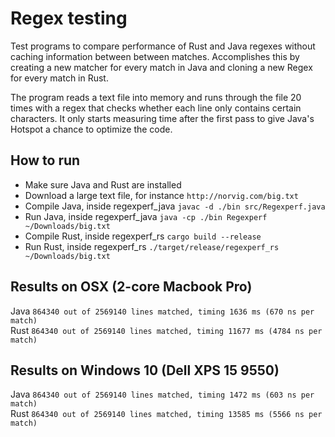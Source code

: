 # Regex testing
Test programs to compare performance of Rust and Java regexes without caching information between between matches. Accomplishes this by creating a new matcher for every match in Java and cloning a new Regex for every match in Rust.

The program reads a text file into memory and runs through the file 20 times with a regex that checks whether each line only contains certain characters. It only starts measuring time after the first pass to give Java's Hotspot a chance to optimize the code.

## How to run
- Make sure Java and Rust are installed
- Download a large text file, for instance ```http://norvig.com/big.txt```
- Compile Java, inside regexperf_java ```javac -d ./bin src/Regexperf.java```
- Run Java, inside regexperf_java ```java -cp ./bin Regexperf ~/Downloads/big.txt```
- Compile Rust, inside regexperf_rs ```cargo build --release```
- Run Rust, inside regexperf_rs ```./target/release/regexperf_rs ~/Downloads/big.txt```

## Results on OSX (2-core Macbook Pro)
Java ```864340 out of 2569140 lines matched, timing 1636 ms (670 ns per match)```   
Rust ```864340 out of 2569140 lines matched, timing 11677 ms (4784 ns per match)```

## Results on Windows 10 (Dell XPS 15 9550)
Java ```864340 out of 2569140 lines matched, timing 1472 ms (603 ns per match)```   
Rust ```864340 out of 2569140 lines matched, timing 13585 ms (5566 ns per match)```
